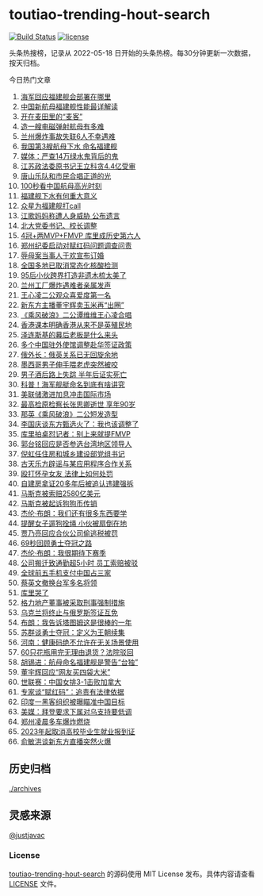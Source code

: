 <!--
 * @Author: WangLiShuai
 * @Date: 2022-05-17 14:08:06
 * @LastEditTime: 2022-05-18 14:51:18
 * @FilePath: \hot-search\toutiao-trending-hout-search\README.md
 * @Description:
-->

# toutiao-trending-hout-search

[![Build Status](https://github.com/justjavac/weibo-trending-hot-search/workflows/ci/badge.svg?branch=master)](https://github.com/wlswang/toutiao-trending-hout-search/actions) [![license](https://img.shields.io/github/license/wlswang/toutiao-trending-hout-search)](https://github.com/wlswang/toutiao-trending-hout-search/blob/master/LICENSE)

头条热搜榜，记录从 2022-05-18 日开始的头条热榜。每30分钟更新一次数据，按天归档。

今日热门文章

<!-- BEGIN -->
  <!-- 最后更新时间 Sat Jun 18 2022 01:41:26 GMT+0800 (China Standard Time) -->
  1. [海军回应福建舰会部署在哪里](https://www.toutiao.com/amos_land_page/?category_name=topic_innerflow&event_type=hot_board&log_pb=%7B%22category_name%22%3A%22topic_innerflow%22%2C%22cluster_type%22%3A%222%22%2C%22enter_from%22%3A%22click_category%22%2C%22entrance_hotspot%22%3A%22outside%22%2C%22event_type%22%3A%22hot_board%22%2C%22hot_board_cluster_id%22%3A%227110178781981048839%22%2C%22hot_board_impr_id%22%3A%222022061800032501013515502608A7344B%22%2C%22jump_page%22%3A%22hot_board_page%22%2C%22location%22%3A%22news_hot_card%22%2C%22page_location%22%3A%22hot_board_page%22%2C%22rank%22%3A%221%22%2C%22source%22%3A%22trending_tab%22%2C%22style_id%22%3A%2240132%22%2C%22title%22%3A%22%E6%B5%B7%E5%86%9B%E5%9B%9E%E5%BA%94%E7%A6%8F%E5%BB%BA%E8%88%B0%E4%BC%9A%E9%83%A8%E7%BD%B2%E5%9C%A8%E5%93%AA%E9%87%8C%22%7D&rank=1&style_id=40132&topic_id=7110178781981048839)
1. [中国新航母福建舰性能最详解读](https://www.toutiao.com/amos_land_page/?category_name=topic_innerflow&event_type=hot_board&log_pb=%7B%22category_name%22%3A%22topic_innerflow%22%2C%22cluster_type%22%3A%221%22%2C%22enter_from%22%3A%22click_category%22%2C%22entrance_hotspot%22%3A%22outside%22%2C%22event_type%22%3A%22hot_board%22%2C%22hot_board_cluster_id%22%3A%227110018685120544783%22%2C%22hot_board_impr_id%22%3A%222022061800032501013515502608A7344B%22%2C%22jump_page%22%3A%22hot_board_page%22%2C%22location%22%3A%22news_hot_card%22%2C%22page_location%22%3A%22hot_board_page%22%2C%22rank%22%3A%222%22%2C%22source%22%3A%22trending_tab%22%2C%22style_id%22%3A%2240132%22%2C%22title%22%3A%22%E4%B8%AD%E5%9B%BD%E6%96%B0%E8%88%AA%E6%AF%8D%E7%A6%8F%E5%BB%BA%E8%88%B0%E6%80%A7%E8%83%BD%E6%9C%80%E8%AF%A6%E8%A7%A3%E8%AF%BB%22%7D&rank=2&style_id=40132&topic_id=7110018685120544783)
1. [开在麦田里的“麦客”](https://www.toutiao.com/amos_land_page/?category_name=topic_innerflow&event_type=hot_board&log_pb=%7B%22category_name%22%3A%22topic_innerflow%22%2C%22cluster_type%22%3A%222%22%2C%22enter_from%22%3A%22click_category%22%2C%22entrance_hotspot%22%3A%22outside%22%2C%22event_type%22%3A%22hot_board%22%2C%22hot_board_cluster_id%22%3A%227109728594938724392%22%2C%22hot_board_impr_id%22%3A%222022061800032501013515502608A7344B%22%2C%22jump_page%22%3A%22hot_board_page%22%2C%22location%22%3A%22news_hot_card%22%2C%22page_location%22%3A%22hot_board_page%22%2C%22rank%22%3A%223%22%2C%22source%22%3A%22trending_tab%22%2C%22style_id%22%3A%2240132%22%2C%22title%22%3A%22%E5%BC%80%E5%9C%A8%E9%BA%A6%E7%94%B0%E9%87%8C%E7%9A%84%E2%80%9C%E9%BA%A6%E5%AE%A2%E2%80%9D%22%7D&rank=3&style_id=40132&topic_id=7109728594938724392)
1. [造一艘电磁弹射航母有多难](https://www.toutiao.com/amos_land_page/?category_name=topic_innerflow&event_type=hot_board&log_pb=%7B%22category_name%22%3A%22topic_innerflow%22%2C%22cluster_type%22%3A%222%22%2C%22enter_from%22%3A%22click_category%22%2C%22entrance_hotspot%22%3A%22outside%22%2C%22event_type%22%3A%22hot_board%22%2C%22hot_board_cluster_id%22%3A%227110021439406735392%22%2C%22hot_board_impr_id%22%3A%222022061800032501013515502608A7344B%22%2C%22jump_page%22%3A%22hot_board_page%22%2C%22location%22%3A%22news_hot_card%22%2C%22page_location%22%3A%22hot_board_page%22%2C%22rank%22%3A%224%22%2C%22source%22%3A%22trending_tab%22%2C%22style_id%22%3A%2240132%22%2C%22title%22%3A%22%E9%80%A0%E4%B8%80%E8%89%98%E7%94%B5%E7%A3%81%E5%BC%B9%E5%B0%84%E8%88%AA%E6%AF%8D%E6%9C%89%E5%A4%9A%E9%9A%BE%22%7D&rank=4&style_id=40132&topic_id=7110021439406735392)
1. [兰州爆炸事故失联6人不幸遇难](https://www.toutiao.com/amos_land_page/?category_name=topic_innerflow&event_type=hot_board&log_pb=%7B%22category_name%22%3A%22topic_innerflow%22%2C%22cluster_type%22%3A%222%22%2C%22enter_from%22%3A%22click_category%22%2C%22entrance_hotspot%22%3A%22outside%22%2C%22event_type%22%3A%22hot_board%22%2C%22hot_board_cluster_id%22%3A%227109503823030255628%22%2C%22hot_board_impr_id%22%3A%222022061800032501013515502608A7344B%22%2C%22jump_page%22%3A%22hot_board_page%22%2C%22location%22%3A%22news_hot_card%22%2C%22page_location%22%3A%22hot_board_page%22%2C%22rank%22%3A%225%22%2C%22source%22%3A%22trending_tab%22%2C%22style_id%22%3A%2240132%22%2C%22title%22%3A%22%E5%85%B0%E5%B7%9E%E7%88%86%E7%82%B8%E4%BA%8B%E6%95%85%E5%A4%B1%E8%81%946%E4%BA%BA%E4%B8%8D%E5%B9%B8%E9%81%87%E9%9A%BE%22%7D&rank=5&style_id=40132&topic_id=7109503823030255628)
1. [我国第3艘航母下水 命名福建舰](https://www.toutiao.com/amos_land_page/?category_name=topic_innerflow&event_type=hot_board&log_pb=%7B%22category_name%22%3A%22topic_innerflow%22%2C%22cluster_type%22%3A%222%22%2C%22enter_from%22%3A%22click_category%22%2C%22entrance_hotspot%22%3A%22outside%22%2C%22event_type%22%3A%22hot_board%22%2C%22hot_board_cluster_id%22%3A%227107069134327860766%22%2C%22hot_board_impr_id%22%3A%222022061800032501013515502608A7344B%22%2C%22jump_page%22%3A%22hot_board_page%22%2C%22location%22%3A%22news_hot_card%22%2C%22page_location%22%3A%22hot_board_page%22%2C%22rank%22%3A%226%22%2C%22source%22%3A%22trending_tab%22%2C%22style_id%22%3A%2240132%22%2C%22title%22%3A%22%E6%88%91%E5%9B%BD%E7%AC%AC3%E8%89%98%E8%88%AA%E6%AF%8D%E4%B8%8B%E6%B0%B4+%E5%91%BD%E5%90%8D%E7%A6%8F%E5%BB%BA%E8%88%B0%22%7D&rank=6&style_id=40132&topic_id=7107069134327860766)
1. [媒体：严查14万绿水鬼背后的鬼](https://www.toutiao.com/amos_land_page/?category_name=topic_innerflow&event_type=hot_board&log_pb=%7B%22category_name%22%3A%22topic_innerflow%22%2C%22cluster_type%22%3A%221%22%2C%22enter_from%22%3A%22click_category%22%2C%22entrance_hotspot%22%3A%22outside%22%2C%22event_type%22%3A%22hot_board%22%2C%22hot_board_cluster_id%22%3A%227109676256374816772%22%2C%22hot_board_impr_id%22%3A%222022061800032501013515502608A7344B%22%2C%22jump_page%22%3A%22hot_board_page%22%2C%22location%22%3A%22news_hot_card%22%2C%22page_location%22%3A%22hot_board_page%22%2C%22rank%22%3A%227%22%2C%22source%22%3A%22trending_tab%22%2C%22style_id%22%3A%2240132%22%2C%22title%22%3A%22%E5%AA%92%E4%BD%93%EF%BC%9A%E4%B8%A5%E6%9F%A514%E4%B8%87%E7%BB%BF%E6%B0%B4%E9%AC%BC%E8%83%8C%E5%90%8E%E7%9A%84%E9%AC%BC%22%7D&rank=7&style_id=40132&topic_id=7109676256374816772)
1. [江苏政法委原书记王立科贪4.4亿受审](https://www.toutiao.com/amos_land_page/?category_name=topic_innerflow&event_type=hot_board&log_pb=%7B%22category_name%22%3A%22topic_innerflow%22%2C%22cluster_type%22%3A%222%22%2C%22enter_from%22%3A%22click_category%22%2C%22entrance_hotspot%22%3A%22outside%22%2C%22event_type%22%3A%22hot_board%22%2C%22hot_board_cluster_id%22%3A%227109829338089914402%22%2C%22hot_board_impr_id%22%3A%222022061800032501013515502608A7344B%22%2C%22jump_page%22%3A%22hot_board_page%22%2C%22location%22%3A%22news_hot_card%22%2C%22page_location%22%3A%22hot_board_page%22%2C%22rank%22%3A%2218%22%2C%22source%22%3A%22trending_tab%22%2C%22style_id%22%3A%2240132%22%2C%22title%22%3A%22%E6%B1%9F%E8%8B%8F%E6%94%BF%E6%B3%95%E5%A7%94%E5%8E%9F%E4%B9%A6%E8%AE%B0%E7%8E%8B%E7%AB%8B%E7%A7%91%E8%B4%AA4.4%E4%BA%BF%E5%8F%97%E5%AE%A1%22%7D&rank=18&style_id=40132&topic_id=7109829338089914402)
1. [唐山乐队和市民合唱正道的光](https://www.toutiao.com/amos_land_page/?category_name=topic_innerflow&event_type=hot_board&log_pb=%7B%22category_name%22%3A%22topic_innerflow%22%2C%22cluster_type%22%3A%220%22%2C%22enter_from%22%3A%22click_category%22%2C%22entrance_hotspot%22%3A%22outside%22%2C%22event_type%22%3A%22hot_board%22%2C%22hot_board_cluster_id%22%3A%227109793576791310371%22%2C%22hot_board_impr_id%22%3A%222022061800032501013515502608A7344B%22%2C%22jump_page%22%3A%22hot_board_page%22%2C%22location%22%3A%22news_hot_card%22%2C%22page_location%22%3A%22hot_board_page%22%2C%22rank%22%3A%2216%22%2C%22source%22%3A%22trending_tab%22%2C%22style_id%22%3A%2240132%22%2C%22title%22%3A%22%E5%94%90%E5%B1%B1%E4%B9%90%E9%98%9F%E5%92%8C%E5%B8%82%E6%B0%91%E5%90%88%E5%94%B1%E6%AD%A3%E9%81%93%E7%9A%84%E5%85%89%22%7D&rank=16&style_id=40132&topic_id=7109793576791310371)
1. [100秒看中国航母高光时刻](https://www.toutiao.com/amos_land_page/?category_name=topic_innerflow&event_type=hot_board&log_pb=%7B%22category_name%22%3A%22topic_innerflow%22%2C%22cluster_type%22%3A%227%22%2C%22enter_from%22%3A%22click_category%22%2C%22entrance_hotspot%22%3A%22outside%22%2C%22event_type%22%3A%22hot_board%22%2C%22hot_board_cluster_id%22%3A%227110070559991414797%22%2C%22hot_board_impr_id%22%3A%222022061800032501013515502608A7344B%22%2C%22jump_page%22%3A%22hot_board_page%22%2C%22location%22%3A%22news_hot_card%22%2C%22page_location%22%3A%22hot_board_page%22%2C%22rank%22%3A%2214%22%2C%22source%22%3A%22trending_tab%22%2C%22style_id%22%3A%2240132%22%2C%22title%22%3A%22100%E7%A7%92%E7%9C%8B%E4%B8%AD%E5%9B%BD%E8%88%AA%E6%AF%8D%E9%AB%98%E5%85%89%E6%97%B6%E5%88%BB%22%7D&rank=14&style_id=40132&topic_id=7110070559991414797)
1. [福建舰下水有何重大意义](https://www.toutiao.com/amos_land_page/?category_name=topic_innerflow&event_type=hot_board&log_pb=%7B%22category_name%22%3A%22topic_innerflow%22%2C%22cluster_type%22%3A%222%22%2C%22enter_from%22%3A%22click_category%22%2C%22entrance_hotspot%22%3A%22outside%22%2C%22event_type%22%3A%22hot_board%22%2C%22hot_board_cluster_id%22%3A%227109810612351270919%22%2C%22hot_board_impr_id%22%3A%222022061800032501013515502608A7344B%22%2C%22jump_page%22%3A%22hot_board_page%22%2C%22location%22%3A%22news_hot_card%22%2C%22page_location%22%3A%22hot_board_page%22%2C%22rank%22%3A%2211%22%2C%22source%22%3A%22trending_tab%22%2C%22style_id%22%3A%2240132%22%2C%22title%22%3A%22%E7%A6%8F%E5%BB%BA%E8%88%B0%E4%B8%8B%E6%B0%B4%E6%9C%89%E4%BD%95%E9%87%8D%E5%A4%A7%E6%84%8F%E4%B9%89%22%7D&rank=11&style_id=40132&topic_id=7109810612351270919)
1. [众星为福建舰打call](https://www.toutiao.com/amos_land_page/?category_name=topic_innerflow&event_type=hot_board&log_pb=%7B%22category_name%22%3A%22topic_innerflow%22%2C%22cluster_type%22%3A%222%22%2C%22enter_from%22%3A%22click_category%22%2C%22entrance_hotspot%22%3A%22outside%22%2C%22event_type%22%3A%22hot_board%22%2C%22hot_board_cluster_id%22%3A%227109825982931927043%22%2C%22hot_board_impr_id%22%3A%222022061800032501013515502608A7344B%22%2C%22jump_page%22%3A%22hot_board_page%22%2C%22location%22%3A%22news_hot_card%22%2C%22page_location%22%3A%22hot_board_page%22%2C%22rank%22%3A%2212%22%2C%22source%22%3A%22trending_tab%22%2C%22style_id%22%3A%2240132%22%2C%22title%22%3A%22%E4%BC%97%E6%98%9F%E4%B8%BA%E7%A6%8F%E5%BB%BA%E8%88%B0%E6%89%93call%22%7D&rank=12&style_id=40132&topic_id=7109825982931927043)
1. [江歌妈妈称遭人身威胁 公布遗言](https://www.toutiao.com/amos_land_page/?category_name=topic_innerflow&event_type=hot_board&log_pb=%7B%22category_name%22%3A%22topic_innerflow%22%2C%22cluster_type%22%3A%221%22%2C%22enter_from%22%3A%22click_category%22%2C%22entrance_hotspot%22%3A%22outside%22%2C%22event_type%22%3A%22hot_board%22%2C%22hot_board_cluster_id%22%3A%227109641972800815142%22%2C%22hot_board_impr_id%22%3A%222022061800032501013515502608A7344B%22%2C%22jump_page%22%3A%22hot_board_page%22%2C%22location%22%3A%22news_hot_card%22%2C%22page_location%22%3A%22hot_board_page%22%2C%22rank%22%3A%2210%22%2C%22source%22%3A%22trending_tab%22%2C%22style_id%22%3A%2240132%22%2C%22title%22%3A%22%E6%B1%9F%E6%AD%8C%E5%A6%88%E5%A6%88%E7%A7%B0%E9%81%AD%E4%BA%BA%E8%BA%AB%E5%A8%81%E8%83%81+%E5%85%AC%E5%B8%83%E9%81%97%E8%A8%80%22%7D&rank=10&style_id=40132&topic_id=7109641972800815142)
1. [北大党委书记、校长调整](https://www.toutiao.com/amos_land_page/?category_name=topic_innerflow&event_type=hot_board&log_pb=%7B%22category_name%22%3A%22topic_innerflow%22%2C%22cluster_type%22%3A%222%22%2C%22enter_from%22%3A%22click_category%22%2C%22entrance_hotspot%22%3A%22outside%22%2C%22event_type%22%3A%22hot_board%22%2C%22hot_board_cluster_id%22%3A%227110169590142861319%22%2C%22hot_board_impr_id%22%3A%222022061800032501013515502608A7344B%22%2C%22jump_page%22%3A%22hot_board_page%22%2C%22location%22%3A%22news_hot_card%22%2C%22page_location%22%3A%22hot_board_page%22%2C%22rank%22%3A%228%22%2C%22source%22%3A%22trending_tab%22%2C%22style_id%22%3A%2240132%22%2C%22title%22%3A%22%E5%8C%97%E5%A4%A7%E5%85%9A%E5%A7%94%E4%B9%A6%E8%AE%B0%E3%80%81%E6%A0%A1%E9%95%BF%E8%B0%83%E6%95%B4%22%7D&rank=8&style_id=40132&topic_id=7110169590142861319)
1. [4冠+两MVP+FMVP 库里成历史第六人](https://www.toutiao.com/amos_land_page/?category_name=topic_innerflow&event_type=hot_board&log_pb=%7B%22category_name%22%3A%22topic_innerflow%22%2C%22cluster_type%22%3A%226%22%2C%22enter_from%22%3A%22click_category%22%2C%22entrance_hotspot%22%3A%22outside%22%2C%22event_type%22%3A%22hot_board%22%2C%22hot_board_cluster_id%22%3A%227109399183001387022%22%2C%22hot_board_impr_id%22%3A%222022061800032501013515502608A7344B%22%2C%22jump_page%22%3A%22hot_board_page%22%2C%22location%22%3A%22news_hot_card%22%2C%22page_location%22%3A%22hot_board_page%22%2C%22rank%22%3A%2230%22%2C%22source%22%3A%22trending_tab%22%2C%22style_id%22%3A%2240132%22%2C%22title%22%3A%224%E5%86%A0%2B%E4%B8%A4MVP%2BFMVP+%E5%BA%93%E9%87%8C%E6%88%90%E5%8E%86%E5%8F%B2%E7%AC%AC%E5%85%AD%E4%BA%BA%22%7D&rank=30&style_id=40132&topic_id=7109399183001387022)
1. [郑州纪委启动对赋红码问题调查问责](https://www.toutiao.com/amos_land_page/?category_name=topic_innerflow&event_type=hot_board&log_pb=%7B%22category_name%22%3A%22topic_innerflow%22%2C%22cluster_type%22%3A%222%22%2C%22enter_from%22%3A%22click_category%22%2C%22entrance_hotspot%22%3A%22outside%22%2C%22event_type%22%3A%22hot_board%22%2C%22hot_board_cluster_id%22%3A%227109624262343786499%22%2C%22hot_board_impr_id%22%3A%222022061800032501013515502608A7344B%22%2C%22jump_page%22%3A%22hot_board_page%22%2C%22location%22%3A%22news_hot_card%22%2C%22page_location%22%3A%22hot_board_page%22%2C%22rank%22%3A%2213%22%2C%22source%22%3A%22trending_tab%22%2C%22style_id%22%3A%2240132%22%2C%22title%22%3A%22%E9%83%91%E5%B7%9E%E7%BA%AA%E5%A7%94%E5%90%AF%E5%8A%A8%E5%AF%B9%E8%B5%8B%E7%BA%A2%E7%A0%81%E9%97%AE%E9%A2%98%E8%B0%83%E6%9F%A5%E9%97%AE%E8%B4%A3%22%7D&rank=13&style_id=40132&topic_id=7109624262343786499)
1. [辱母案当事人于欢宣布订婚](https://www.toutiao.com/amos_land_page/?category_name=topic_innerflow&event_type=hot_board&log_pb=%7B%22category_name%22%3A%22topic_innerflow%22%2C%22cluster_type%22%3A%221%22%2C%22enter_from%22%3A%22click_category%22%2C%22entrance_hotspot%22%3A%22outside%22%2C%22event_type%22%3A%22hot_board%22%2C%22hot_board_cluster_id%22%3A%227110002807586947113%22%2C%22hot_board_impr_id%22%3A%222022061800032501013515502608A7344B%22%2C%22jump_page%22%3A%22hot_board_page%22%2C%22location%22%3A%22news_hot_card%22%2C%22page_location%22%3A%22hot_board_page%22%2C%22rank%22%3A%2217%22%2C%22source%22%3A%22trending_tab%22%2C%22style_id%22%3A%2240132%22%2C%22title%22%3A%22%E8%BE%B1%E6%AF%8D%E6%A1%88%E5%BD%93%E4%BA%8B%E4%BA%BA%E4%BA%8E%E6%AC%A2%E5%AE%A3%E5%B8%83%E8%AE%A2%E5%A9%9A%22%7D&rank=17&style_id=40132&topic_id=7110002807586947113)
1. [全国多地已取消常态化核酸检测](https://www.toutiao.com/amos_land_page/?category_name=topic_innerflow&event_type=hot_board&log_pb=%7B%22category_name%22%3A%22topic_innerflow%22%2C%22cluster_type%22%3A%222%22%2C%22enter_from%22%3A%22click_category%22%2C%22entrance_hotspot%22%3A%22outside%22%2C%22event_type%22%3A%22hot_board%22%2C%22hot_board_cluster_id%22%3A%227109323190639263775%22%2C%22hot_board_impr_id%22%3A%222022061800032501013515502608A7344B%22%2C%22jump_page%22%3A%22hot_board_page%22%2C%22location%22%3A%22news_hot_card%22%2C%22page_location%22%3A%22hot_board_page%22%2C%22rank%22%3A%229%22%2C%22source%22%3A%22trending_tab%22%2C%22style_id%22%3A%2240132%22%2C%22title%22%3A%22%E5%85%A8%E5%9B%BD%E5%A4%9A%E5%9C%B0%E5%B7%B2%E5%8F%96%E6%B6%88%E5%B8%B8%E6%80%81%E5%8C%96%E6%A0%B8%E9%85%B8%E6%A3%80%E6%B5%8B%22%7D&rank=9&style_id=40132&topic_id=7109323190639263775)
1. [95后小伙跨界打造非遗木梳太美了](https://www.toutiao.com/amos_land_page/?category_name=topic_innerflow&event_type=hot_board&log_pb=%7B%22category_name%22%3A%22topic_innerflow%22%2C%22cluster_type%22%3A%221%22%2C%22enter_from%22%3A%22click_category%22%2C%22entrance_hotspot%22%3A%22outside%22%2C%22event_type%22%3A%22hot_board%22%2C%22hot_board_cluster_id%22%3A%227109827470735458317%22%2C%22hot_board_impr_id%22%3A%222022061800032501013515502608A7344B%22%2C%22jump_page%22%3A%22hot_board_page%22%2C%22location%22%3A%22news_hot_card%22%2C%22page_location%22%3A%22hot_board_page%22%2C%22rank%22%3A%2220%22%2C%22source%22%3A%22trending_tab%22%2C%22style_id%22%3A%2240132%22%2C%22title%22%3A%2295%E5%90%8E%E5%B0%8F%E4%BC%99%E8%B7%A8%E7%95%8C%E6%89%93%E9%80%A0%E9%9D%9E%E9%81%97%E6%9C%A8%E6%A2%B3%E5%A4%AA%E7%BE%8E%E4%BA%86%22%7D&rank=20&style_id=40132&topic_id=7109827470735458317)
1. [兰州工厂爆炸遇难者亲属发声](https://www.toutiao.com/amos_land_page/?category_name=topic_innerflow&event_type=hot_board&log_pb=%7B%22category_name%22%3A%22topic_innerflow%22%2C%22cluster_type%22%3A%222%22%2C%22enter_from%22%3A%22click_category%22%2C%22entrance_hotspot%22%3A%22outside%22%2C%22event_type%22%3A%22hot_board%22%2C%22hot_board_cluster_id%22%3A%227110162957773832227%22%2C%22hot_board_impr_id%22%3A%222022061800032501013515502608A7344B%22%2C%22jump_page%22%3A%22hot_board_page%22%2C%22location%22%3A%22news_hot_card%22%2C%22page_location%22%3A%22hot_board_page%22%2C%22rank%22%3A%2233%22%2C%22source%22%3A%22trending_tab%22%2C%22style_id%22%3A%2240132%22%2C%22title%22%3A%22%E5%85%B0%E5%B7%9E%E5%B7%A5%E5%8E%82%E7%88%86%E7%82%B8%E9%81%87%E9%9A%BE%E8%80%85%E4%BA%B2%E5%B1%9E%E5%8F%91%E5%A3%B0%22%7D&rank=33&style_id=40132&topic_id=7110162957773832227)
1. [王心凌二公观众喜爱度第一名](https://www.toutiao.com/amos_land_page/?category_name=topic_innerflow&event_type=hot_board&log_pb=%7B%22category_name%22%3A%22topic_innerflow%22%2C%22cluster_type%22%3A%222%22%2C%22enter_from%22%3A%22click_category%22%2C%22entrance_hotspot%22%3A%22outside%22%2C%22event_type%22%3A%22hot_board%22%2C%22hot_board_cluster_id%22%3A%227109734842480197669%22%2C%22hot_board_impr_id%22%3A%222022061800032501013515502608A7344B%22%2C%22jump_page%22%3A%22hot_board_page%22%2C%22location%22%3A%22news_hot_card%22%2C%22page_location%22%3A%22hot_board_page%22%2C%22rank%22%3A%2221%22%2C%22source%22%3A%22trending_tab%22%2C%22style_id%22%3A%2240132%22%2C%22title%22%3A%22%E7%8E%8B%E5%BF%83%E5%87%8C%E4%BA%8C%E5%85%AC%E8%A7%82%E4%BC%97%E5%96%9C%E7%88%B1%E5%BA%A6%E7%AC%AC%E4%B8%80%E5%90%8D%22%7D&rank=21&style_id=40132&topic_id=7109734842480197669)
1. [新东方主播董宇辉卖玉米再“出圈”](https://www.toutiao.com/amos_land_page/?category_name=topic_innerflow&event_type=hot_board&log_pb=%7B%22category_name%22%3A%22topic_innerflow%22%2C%22cluster_type%22%3A%226%22%2C%22enter_from%22%3A%22click_category%22%2C%22entrance_hotspot%22%3A%22outside%22%2C%22event_type%22%3A%22hot_board%22%2C%22hot_board_cluster_id%22%3A%227109700740364369928%22%2C%22hot_board_impr_id%22%3A%222022061800032501013515502608A7344B%22%2C%22jump_page%22%3A%22hot_board_page%22%2C%22location%22%3A%22news_hot_card%22%2C%22page_location%22%3A%22hot_board_page%22%2C%22rank%22%3A%2219%22%2C%22source%22%3A%22trending_tab%22%2C%22style_id%22%3A%2240132%22%2C%22title%22%3A%22%E6%96%B0%E4%B8%9C%E6%96%B9%E4%B8%BB%E6%92%AD%E8%91%A3%E5%AE%87%E8%BE%89%E5%8D%96%E7%8E%89%E7%B1%B3%E5%86%8D%E2%80%9C%E5%87%BA%E5%9C%88%E2%80%9D%22%7D&rank=19&style_id=40132&topic_id=7109700740364369928)
1. [《乘风破浪》二公谭维维王心凌合唱](https://www.toutiao.com/amos_land_page/?category_name=topic_innerflow&event_type=hot_board&log_pb=%7B%22category_name%22%3A%22topic_innerflow%22%2C%22cluster_type%22%3A%222%22%2C%22enter_from%22%3A%22click_category%22%2C%22entrance_hotspot%22%3A%22outside%22%2C%22event_type%22%3A%22hot_board%22%2C%22hot_board_cluster_id%22%3A%227109377141283913728%22%2C%22hot_board_impr_id%22%3A%222022061800032501013515502608A7344B%22%2C%22jump_page%22%3A%22hot_board_page%22%2C%22location%22%3A%22news_hot_card%22%2C%22page_location%22%3A%22hot_board_page%22%2C%22rank%22%3A%2242%22%2C%22source%22%3A%22trending_tab%22%2C%22style_id%22%3A%2240132%22%2C%22title%22%3A%22%E3%80%8A%E4%B9%98%E9%A3%8E%E7%A0%B4%E6%B5%AA%E3%80%8B%E4%BA%8C%E5%85%AC%E8%B0%AD%E7%BB%B4%E7%BB%B4%E7%8E%8B%E5%BF%83%E5%87%8C%E5%90%88%E5%94%B1%22%7D&rank=42&style_id=40132&topic_id=7109377141283913728)
1. [香港课本明确香港从来不是英殖民地](https://www.toutiao.com/amos_land_page/?category_name=topic_innerflow&event_type=hot_board&log_pb=%7B%22category_name%22%3A%22topic_innerflow%22%2C%22cluster_type%22%3A%220%22%2C%22enter_from%22%3A%22click_category%22%2C%22entrance_hotspot%22%3A%22outside%22%2C%22event_type%22%3A%22hot_board%22%2C%22hot_board_cluster_id%22%3A%227110049969813323808%22%2C%22hot_board_impr_id%22%3A%222022061800032501013515502608A7344B%22%2C%22jump_page%22%3A%22hot_board_page%22%2C%22location%22%3A%22news_hot_card%22%2C%22page_location%22%3A%22hot_board_page%22%2C%22rank%22%3A%2215%22%2C%22source%22%3A%22trending_tab%22%2C%22style_id%22%3A%2240132%22%2C%22title%22%3A%22%E9%A6%99%E6%B8%AF%E8%AF%BE%E6%9C%AC%E6%98%8E%E7%A1%AE%E9%A6%99%E6%B8%AF%E4%BB%8E%E6%9D%A5%E4%B8%8D%E6%98%AF%E8%8B%B1%E6%AE%96%E6%B0%91%E5%9C%B0%22%7D&rank=15&style_id=40132&topic_id=7110049969813323808)
1. [泽连斯基的幕后老板是什么来头](https://www.toutiao.com/amos_land_page/?category_name=topic_innerflow&event_type=hot_board&log_pb=%7B%22category_name%22%3A%22topic_innerflow%22%2C%22cluster_type%22%3A%221%22%2C%22enter_from%22%3A%22click_category%22%2C%22entrance_hotspot%22%3A%22outside%22%2C%22event_type%22%3A%22hot_board%22%2C%22hot_board_cluster_id%22%3A%227109456692403765280%22%2C%22hot_board_impr_id%22%3A%222022061800032501013515502608A7344B%22%2C%22jump_page%22%3A%22hot_board_page%22%2C%22location%22%3A%22news_hot_card%22%2C%22page_location%22%3A%22hot_board_page%22%2C%22rank%22%3A%2224%22%2C%22source%22%3A%22trending_tab%22%2C%22style_id%22%3A%2240132%22%2C%22title%22%3A%22%E6%B3%BD%E8%BF%9E%E6%96%AF%E5%9F%BA%E7%9A%84%E5%B9%95%E5%90%8E%E8%80%81%E6%9D%BF%E6%98%AF%E4%BB%80%E4%B9%88%E6%9D%A5%E5%A4%B4%22%7D&rank=24&style_id=40132&topic_id=7109456692403765280)
1. [多个中国驻外使馆调整赴华签证政策](https://www.toutiao.com/amos_land_page/?category_name=topic_innerflow&event_type=hot_board&log_pb=%7B%22category_name%22%3A%22topic_innerflow%22%2C%22cluster_type%22%3A%226%22%2C%22enter_from%22%3A%22click_category%22%2C%22entrance_hotspot%22%3A%22outside%22%2C%22event_type%22%3A%22hot_board%22%2C%22hot_board_cluster_id%22%3A%227110061193389146116%22%2C%22hot_board_impr_id%22%3A%222022061800032501013515502608A7344B%22%2C%22jump_page%22%3A%22hot_board_page%22%2C%22location%22%3A%22news_hot_card%22%2C%22page_location%22%3A%22hot_board_page%22%2C%22rank%22%3A%2238%22%2C%22source%22%3A%22trending_tab%22%2C%22style_id%22%3A%2240132%22%2C%22title%22%3A%22%E5%A4%9A%E4%B8%AA%E4%B8%AD%E5%9B%BD%E9%A9%BB%E5%A4%96%E4%BD%BF%E9%A6%86%E8%B0%83%E6%95%B4%E8%B5%B4%E5%8D%8E%E7%AD%BE%E8%AF%81%E6%94%BF%E7%AD%96%22%7D&rank=38&style_id=40132&topic_id=7110061193389146116)
1. [俄外长：俄英关系已无回旋余地](https://www.toutiao.com/amos_land_page/?category_name=topic_innerflow&event_type=hot_board&log_pb=%7B%22category_name%22%3A%22topic_innerflow%22%2C%22cluster_type%22%3A%226%22%2C%22enter_from%22%3A%22click_category%22%2C%22entrance_hotspot%22%3A%22outside%22%2C%22event_type%22%3A%22hot_board%22%2C%22hot_board_cluster_id%22%3A%227110003173393170466%22%2C%22hot_board_impr_id%22%3A%222022061800032501013515502608A7344B%22%2C%22jump_page%22%3A%22hot_board_page%22%2C%22location%22%3A%22news_hot_card%22%2C%22page_location%22%3A%22hot_board_page%22%2C%22rank%22%3A%2226%22%2C%22source%22%3A%22trending_tab%22%2C%22style_id%22%3A%2240132%22%2C%22title%22%3A%22%E4%BF%84%E5%A4%96%E9%95%BF%EF%BC%9A%E4%BF%84%E8%8B%B1%E5%85%B3%E7%B3%BB%E5%B7%B2%E6%97%A0%E5%9B%9E%E6%97%8B%E4%BD%99%E5%9C%B0%22%7D&rank=26&style_id=40132&topic_id=7110003173393170466)
1. [墨西哥男子伸手喂老虎突然被咬](https://www.toutiao.com/amos_land_page/?category_name=topic_innerflow&event_type=hot_board&log_pb=%7B%22category_name%22%3A%22topic_innerflow%22%2C%22cluster_type%22%3A%220%22%2C%22enter_from%22%3A%22click_category%22%2C%22entrance_hotspot%22%3A%22outside%22%2C%22event_type%22%3A%22hot_board%22%2C%22hot_board_cluster_id%22%3A%227109838573448544296%22%2C%22hot_board_impr_id%22%3A%222022061800032501013515502608A7344B%22%2C%22jump_page%22%3A%22hot_board_page%22%2C%22location%22%3A%22news_hot_card%22%2C%22page_location%22%3A%22hot_board_page%22%2C%22rank%22%3A%2223%22%2C%22source%22%3A%22trending_tab%22%2C%22style_id%22%3A%2240132%22%2C%22title%22%3A%22%E5%A2%A8%E8%A5%BF%E5%93%A5%E7%94%B7%E5%AD%90%E4%BC%B8%E6%89%8B%E5%96%82%E8%80%81%E8%99%8E%E7%AA%81%E7%84%B6%E8%A2%AB%E5%92%AC%22%7D&rank=23&style_id=40132&topic_id=7109838573448544296)
1. [男子酒后路上失踪 半年后证实死亡](https://www.toutiao.com/amos_land_page/?category_name=topic_innerflow&event_type=hot_board&log_pb=%7B%22category_name%22%3A%22topic_innerflow%22%2C%22cluster_type%22%3A%221%22%2C%22enter_from%22%3A%22click_category%22%2C%22entrance_hotspot%22%3A%22outside%22%2C%22event_type%22%3A%22hot_board%22%2C%22hot_board_cluster_id%22%3A%227110101900518752295%22%2C%22hot_board_impr_id%22%3A%222022061800032501013515502608A7344B%22%2C%22jump_page%22%3A%22hot_board_page%22%2C%22location%22%3A%22news_hot_card%22%2C%22page_location%22%3A%22hot_board_page%22%2C%22rank%22%3A%2229%22%2C%22source%22%3A%22trending_tab%22%2C%22style_id%22%3A%2240132%22%2C%22title%22%3A%22%E7%94%B7%E5%AD%90%E9%85%92%E5%90%8E%E8%B7%AF%E4%B8%8A%E5%A4%B1%E8%B8%AA+%E5%8D%8A%E5%B9%B4%E5%90%8E%E8%AF%81%E5%AE%9E%E6%AD%BB%E4%BA%A1%22%7D&rank=29&style_id=40132&topic_id=7110101900518752295)
1. [科普！海军舰艇命名到底有啥讲究](https://www.toutiao.com/amos_land_page/?category_name=topic_innerflow&event_type=hot_board&log_pb=%7B%22category_name%22%3A%22topic_innerflow%22%2C%22cluster_type%22%3A%225%22%2C%22enter_from%22%3A%22click_category%22%2C%22entrance_hotspot%22%3A%22outside%22%2C%22event_type%22%3A%22hot_board%22%2C%22hot_board_cluster_id%22%3A%227110073139119263265%22%2C%22hot_board_impr_id%22%3A%22202206180125540101511962310FD94F68%22%2C%22jump_page%22%3A%22hot_board_page%22%2C%22location%22%3A%22news_hot_card%22%2C%22page_location%22%3A%22hot_board_page%22%2C%22rank%22%3A%2232%22%2C%22source%22%3A%22trending_tab%22%2C%22style_id%22%3A%2240132%22%2C%22title%22%3A%22%E7%A7%91%E6%99%AE%EF%BC%81%E6%B5%B7%E5%86%9B%E8%88%B0%E8%89%87%E5%91%BD%E5%90%8D%E5%88%B0%E5%BA%95%E6%9C%89%E5%95%A5%E8%AE%B2%E7%A9%B6%22%7D&rank=32&style_id=40132&topic_id=7110073139119263265)
1. [美联储激进加息冲击国际市场](https://www.toutiao.com/amos_land_page/?category_name=topic_innerflow&event_type=hot_board&log_pb=%7B%22category_name%22%3A%22topic_innerflow%22%2C%22cluster_type%22%3A%224%22%2C%22enter_from%22%3A%22click_category%22%2C%22entrance_hotspot%22%3A%22outside%22%2C%22event_type%22%3A%22hot_board%22%2C%22hot_board_cluster_id%22%3A%227109736360595947533%22%2C%22hot_board_impr_id%22%3A%222022061800364801013515202314A70243%22%2C%22jump_page%22%3A%22hot_board_page%22%2C%22location%22%3A%22news_hot_card%22%2C%22page_location%22%3A%22hot_board_page%22%2C%22rank%22%3A%2233%22%2C%22source%22%3A%22trending_tab%22%2C%22style_id%22%3A%2240132%22%2C%22title%22%3A%22%E7%BE%8E%E8%81%94%E5%82%A8%E6%BF%80%E8%BF%9B%E5%8A%A0%E6%81%AF%E5%86%B2%E5%87%BB%E5%9B%BD%E9%99%85%E5%B8%82%E5%9C%BA%22%7D&rank=33&style_id=40132&topic_id=7109736360595947533)
1. [最高检原检察长张思卿逝世 享年90岁](https://www.toutiao.com/amos_land_page/?category_name=topic_innerflow&event_type=hot_board&log_pb=%7B%22category_name%22%3A%22topic_innerflow%22%2C%22cluster_type%22%3A%225%22%2C%22enter_from%22%3A%22click_category%22%2C%22entrance_hotspot%22%3A%22outside%22%2C%22event_type%22%3A%22hot_board%22%2C%22hot_board_cluster_id%22%3A%227110175998221487628%22%2C%22hot_board_impr_id%22%3A%222022061800364801013515202314A70243%22%2C%22jump_page%22%3A%22hot_board_page%22%2C%22location%22%3A%22news_hot_card%22%2C%22page_location%22%3A%22hot_board_page%22%2C%22rank%22%3A%2241%22%2C%22source%22%3A%22trending_tab%22%2C%22style_id%22%3A%2240132%22%2C%22title%22%3A%22%E6%9C%80%E9%AB%98%E6%A3%80%E5%8E%9F%E6%A3%80%E5%AF%9F%E9%95%BF%E5%BC%A0%E6%80%9D%E5%8D%BF%E9%80%9D%E4%B8%96+%E4%BA%AB%E5%B9%B490%E5%B2%81%22%7D&rank=41&style_id=40132&topic_id=7110175998221487628)
1. [那英《乘风破浪》二公短发造型](https://www.toutiao.com/amos_land_page/?category_name=topic_innerflow&event_type=hot_board&log_pb=%7B%22category_name%22%3A%22topic_innerflow%22%2C%22cluster_type%22%3A%227%22%2C%22enter_from%22%3A%22click_category%22%2C%22entrance_hotspot%22%3A%22outside%22%2C%22event_type%22%3A%22hot_board%22%2C%22hot_board_cluster_id%22%3A%227109695521693892612%22%2C%22hot_board_impr_id%22%3A%222022061800032501013515502608A7344B%22%2C%22jump_page%22%3A%22hot_board_page%22%2C%22location%22%3A%22news_hot_card%22%2C%22page_location%22%3A%22hot_board_page%22%2C%22rank%22%3A%2235%22%2C%22source%22%3A%22trending_tab%22%2C%22style_id%22%3A%2240132%22%2C%22title%22%3A%22%E9%82%A3%E8%8B%B1%E3%80%8A%E4%B9%98%E9%A3%8E%E7%A0%B4%E6%B5%AA%E3%80%8B%E4%BA%8C%E5%85%AC%E7%9F%AD%E5%8F%91%E9%80%A0%E5%9E%8B%22%7D&rank=35&style_id=40132&topic_id=7109695521693892612)
1. [李国庆谈东方甄选火了：我也该调整了](https://www.toutiao.com/amos_land_page/?category_name=topic_innerflow&event_type=hot_board&log_pb=%7B%22category_name%22%3A%22topic_innerflow%22%2C%22cluster_type%22%3A%221%22%2C%22enter_from%22%3A%22click_category%22%2C%22entrance_hotspot%22%3A%22outside%22%2C%22event_type%22%3A%22hot_board%22%2C%22hot_board_cluster_id%22%3A%227109463963384954914%22%2C%22hot_board_impr_id%22%3A%222022061800032501013515502608A7344B%22%2C%22jump_page%22%3A%22hot_board_page%22%2C%22location%22%3A%22news_hot_card%22%2C%22page_location%22%3A%22hot_board_page%22%2C%22rank%22%3A%2234%22%2C%22source%22%3A%22trending_tab%22%2C%22style_id%22%3A%2240132%22%2C%22title%22%3A%22%E6%9D%8E%E5%9B%BD%E5%BA%86%E8%B0%88%E4%B8%9C%E6%96%B9%E7%94%84%E9%80%89%E7%81%AB%E4%BA%86%EF%BC%9A%E6%88%91%E4%B9%9F%E8%AF%A5%E8%B0%83%E6%95%B4%E4%BA%86%22%7D&rank=34&style_id=40132&topic_id=7109463963384954914)
1. [库里拍桌怼记者：别上来就提FMVP](https://www.toutiao.com/amos_land_page/?category_name=topic_innerflow&event_type=hot_board&log_pb=%7B%22category_name%22%3A%22topic_innerflow%22%2C%22cluster_type%22%3A%229%22%2C%22enter_from%22%3A%22click_category%22%2C%22entrance_hotspot%22%3A%22outside%22%2C%22event_type%22%3A%22hot_board%22%2C%22hot_board_cluster_id%22%3A%227110099388382314535%22%2C%22hot_board_impr_id%22%3A%222022061800032501013515502608A7344B%22%2C%22jump_page%22%3A%22hot_board_page%22%2C%22location%22%3A%22news_hot_card%22%2C%22page_location%22%3A%22hot_board_page%22%2C%22rank%22%3A%2236%22%2C%22source%22%3A%22trending_tab%22%2C%22style_id%22%3A%2240132%22%2C%22title%22%3A%22%E5%BA%93%E9%87%8C%E6%8B%8D%E6%A1%8C%E6%80%BC%E8%AE%B0%E8%80%85%EF%BC%9A%E5%88%AB%E4%B8%8A%E6%9D%A5%E5%B0%B1%E6%8F%90FMVP%22%7D&rank=36&style_id=40132&topic_id=7110099388382314535)
1. [郭台铭回应是否参选台湾地区领导人](https://www.toutiao.com/amos_land_page/?category_name=topic_innerflow&event_type=hot_board&log_pb=%7B%22category_name%22%3A%22topic_innerflow%22%2C%22cluster_type%22%3A%226%22%2C%22enter_from%22%3A%22click_category%22%2C%22entrance_hotspot%22%3A%22outside%22%2C%22event_type%22%3A%22hot_board%22%2C%22hot_board_cluster_id%22%3A%227110130964239499297%22%2C%22hot_board_impr_id%22%3A%222022061800032501013515502608A7344B%22%2C%22jump_page%22%3A%22hot_board_page%22%2C%22location%22%3A%22news_hot_card%22%2C%22page_location%22%3A%22hot_board_page%22%2C%22rank%22%3A%2225%22%2C%22source%22%3A%22trending_tab%22%2C%22style_id%22%3A%2240132%22%2C%22title%22%3A%22%E9%83%AD%E5%8F%B0%E9%93%AD%E5%9B%9E%E5%BA%94%E6%98%AF%E5%90%A6%E5%8F%82%E9%80%89%E5%8F%B0%E6%B9%BE%E5%9C%B0%E5%8C%BA%E9%A2%86%E5%AF%BC%E4%BA%BA%22%7D&rank=25&style_id=40132&topic_id=7110130964239499297)
1. [倪虹任住房和城乡建设部党组书记](https://www.toutiao.com/amos_land_page/?category_name=topic_innerflow&event_type=hot_board&log_pb=%7B%22category_name%22%3A%22topic_innerflow%22%2C%22cluster_type%22%3A%220%22%2C%22enter_from%22%3A%22click_category%22%2C%22entrance_hotspot%22%3A%22outside%22%2C%22event_type%22%3A%22hot_board%22%2C%22hot_board_cluster_id%22%3A%227110151670553640971%22%2C%22hot_board_impr_id%22%3A%222022061800032501013515502608A7344B%22%2C%22jump_page%22%3A%22hot_board_page%22%2C%22location%22%3A%22news_hot_card%22%2C%22page_location%22%3A%22hot_board_page%22%2C%22rank%22%3A%2232%22%2C%22source%22%3A%22trending_tab%22%2C%22style_id%22%3A%2240132%22%2C%22title%22%3A%22%E5%80%AA%E8%99%B9%E4%BB%BB%E4%BD%8F%E6%88%BF%E5%92%8C%E5%9F%8E%E4%B9%A1%E5%BB%BA%E8%AE%BE%E9%83%A8%E5%85%9A%E7%BB%84%E4%B9%A6%E8%AE%B0%22%7D&rank=32&style_id=40132&topic_id=7110151670553640971)
1. [古天乐方辟谣与某应用程序合作关系](https://www.toutiao.com/amos_land_page/?category_name=topic_innerflow&event_type=hot_board&log_pb=%7B%22category_name%22%3A%22topic_innerflow%22%2C%22cluster_type%22%3A%228%22%2C%22enter_from%22%3A%22click_category%22%2C%22entrance_hotspot%22%3A%22outside%22%2C%22event_type%22%3A%22hot_board%22%2C%22hot_board_cluster_id%22%3A%227109843369807282212%22%2C%22hot_board_impr_id%22%3A%22202206180141260101501350441CE008D2%22%2C%22jump_page%22%3A%22hot_board_page%22%2C%22location%22%3A%22news_hot_card%22%2C%22page_location%22%3A%22hot_board_page%22%2C%22rank%22%3A%2238%22%2C%22source%22%3A%22trending_tab%22%2C%22style_id%22%3A%2240132%22%2C%22title%22%3A%22%E5%8F%A4%E5%A4%A9%E4%B9%90%E6%96%B9%E8%BE%9F%E8%B0%A3%E4%B8%8E%E6%9F%90%E5%BA%94%E7%94%A8%E7%A8%8B%E5%BA%8F%E5%90%88%E4%BD%9C%E5%85%B3%E7%B3%BB%22%7D&rank=38&style_id=40132&topic_id=7109843369807282212)
1. [殴打怀孕女友 法律上如何处罚](https://www.toutiao.com/amos_land_page/?category_name=topic_innerflow&event_type=hot_board&log_pb=%7B%22category_name%22%3A%22topic_innerflow%22%2C%22cluster_type%22%3A%221%22%2C%22enter_from%22%3A%22click_category%22%2C%22entrance_hotspot%22%3A%22outside%22%2C%22event_type%22%3A%22hot_board%22%2C%22hot_board_cluster_id%22%3A%227109820341614018598%22%2C%22hot_board_impr_id%22%3A%222022061800032501013515502608A7344B%22%2C%22jump_page%22%3A%22hot_board_page%22%2C%22location%22%3A%22news_hot_card%22%2C%22page_location%22%3A%22hot_board_page%22%2C%22rank%22%3A%2244%22%2C%22source%22%3A%22trending_tab%22%2C%22style_id%22%3A%2240132%22%2C%22title%22%3A%22%E6%AE%B4%E6%89%93%E6%80%80%E5%AD%95%E5%A5%B3%E5%8F%8B+%E6%B3%95%E5%BE%8B%E4%B8%8A%E5%A6%82%E4%BD%95%E5%A4%84%E7%BD%9A%22%7D&rank=44&style_id=40132&topic_id=7109820341614018598)
1. [自建房拿证20多年后被追认违建强拆](https://www.toutiao.com/amos_land_page/?category_name=topic_innerflow&event_type=hot_board&log_pb=%7B%22category_name%22%3A%22topic_innerflow%22%2C%22cluster_type%22%3A%220%22%2C%22enter_from%22%3A%22click_category%22%2C%22entrance_hotspot%22%3A%22outside%22%2C%22event_type%22%3A%22hot_board%22%2C%22hot_board_cluster_id%22%3A%227109735311063646239%22%2C%22hot_board_impr_id%22%3A%222022061800032501013515502608A7344B%22%2C%22jump_page%22%3A%22hot_board_page%22%2C%22location%22%3A%22news_hot_card%22%2C%22page_location%22%3A%22hot_board_page%22%2C%22rank%22%3A%2240%22%2C%22source%22%3A%22trending_tab%22%2C%22style_id%22%3A%2240132%22%2C%22title%22%3A%22%E8%87%AA%E5%BB%BA%E6%88%BF%E6%8B%BF%E8%AF%8120%E5%A4%9A%E5%B9%B4%E5%90%8E%E8%A2%AB%E8%BF%BD%E8%AE%A4%E8%BF%9D%E5%BB%BA%E5%BC%BA%E6%8B%86%22%7D&rank=40&style_id=40132&topic_id=7109735311063646239)
1. [马斯克被索赔2580亿美元](https://www.toutiao.com/amos_land_page/?category_name=topic_innerflow&event_type=hot_board&log_pb=%7B%22category_name%22%3A%22topic_innerflow%22%2C%22cluster_type%22%3A%222%22%2C%22enter_from%22%3A%22click_category%22%2C%22entrance_hotspot%22%3A%22outside%22%2C%22event_type%22%3A%22hot_board%22%2C%22hot_board_cluster_id%22%3A%227110065607466290719%22%2C%22hot_board_impr_id%22%3A%222022061800032501013515502608A7344B%22%2C%22jump_page%22%3A%22hot_board_page%22%2C%22location%22%3A%22news_hot_card%22%2C%22page_location%22%3A%22hot_board_page%22%2C%22rank%22%3A%2241%22%2C%22source%22%3A%22trending_tab%22%2C%22style_id%22%3A%2240132%22%2C%22title%22%3A%22%E9%A9%AC%E6%96%AF%E5%85%8B%E8%A2%AB%E7%B4%A2%E8%B5%942580%E4%BA%BF%E7%BE%8E%E5%85%83%22%7D&rank=41&style_id=40132&topic_id=7110065607466290719)
1. [马斯克被起诉狗狗币传销](https://www.toutiao.com/amos_land_page/?category_name=topic_innerflow&event_type=hot_board&log_pb=%7B%22category_name%22%3A%22topic_innerflow%22%2C%22cluster_type%22%3A%226%22%2C%22enter_from%22%3A%22click_category%22%2C%22entrance_hotspot%22%3A%22outside%22%2C%22event_type%22%3A%22hot_board%22%2C%22hot_board_cluster_id%22%3A%227109857714360188936%22%2C%22hot_board_impr_id%22%3A%222022061801001101012913402205A9D5F0%22%2C%22jump_page%22%3A%22hot_board_page%22%2C%22location%22%3A%22news_hot_card%22%2C%22page_location%22%3A%22hot_board_page%22%2C%22rank%22%3A%2241%22%2C%22source%22%3A%22trending_tab%22%2C%22style_id%22%3A%2240132%22%2C%22title%22%3A%22%E9%A9%AC%E6%96%AF%E5%85%8B%E8%A2%AB%E8%B5%B7%E8%AF%89%E7%8B%97%E7%8B%97%E5%B8%81%E4%BC%A0%E9%94%80%22%7D&rank=41&style_id=40132&topic_id=7109857714360188936)
1. [杰伦·布朗：我们还有很多东西要学](https://www.toutiao.com/amos_land_page/?category_name=topic_innerflow&event_type=hot_board&log_pb=%7B%22category_name%22%3A%22topic_innerflow%22%2C%22cluster_type%22%3A%224%22%2C%22enter_from%22%3A%22click_category%22%2C%22entrance_hotspot%22%3A%22outside%22%2C%22event_type%22%3A%22hot_board%22%2C%22hot_board_cluster_id%22%3A%227109883137970143244%22%2C%22hot_board_impr_id%22%3A%222022061801001101012913402205A9D5F0%22%2C%22jump_page%22%3A%22hot_board_page%22%2C%22location%22%3A%22news_hot_card%22%2C%22page_location%22%3A%22hot_board_page%22%2C%22rank%22%3A%2249%22%2C%22source%22%3A%22trending_tab%22%2C%22style_id%22%3A%2240132%22%2C%22title%22%3A%22%E6%9D%B0%E4%BC%A6%C2%B7%E5%B8%83%E6%9C%97%EF%BC%9A%E6%88%91%E4%BB%AC%E8%BF%98%E6%9C%89%E5%BE%88%E5%A4%9A%E4%B8%9C%E8%A5%BF%E8%A6%81%E5%AD%A6%22%7D&rank=49&style_id=40132&topic_id=7109883137970143244)
1. [提醒女子遛狗拴绳 小伙被扇倒在地](https://www.toutiao.com/amos_land_page/?category_name=topic_innerflow&event_type=hot_board&log_pb=%7B%22category_name%22%3A%22topic_innerflow%22%2C%22cluster_type%22%3A%221%22%2C%22enter_from%22%3A%22click_category%22%2C%22entrance_hotspot%22%3A%22outside%22%2C%22event_type%22%3A%22hot_board%22%2C%22hot_board_cluster_id%22%3A%227109449605900828686%22%2C%22hot_board_impr_id%22%3A%222022061800032501013515502608A7344B%22%2C%22jump_page%22%3A%22hot_board_page%22%2C%22location%22%3A%22news_hot_card%22%2C%22page_location%22%3A%22hot_board_page%22%2C%22rank%22%3A%2239%22%2C%22source%22%3A%22trending_tab%22%2C%22style_id%22%3A%2240132%22%2C%22title%22%3A%22%E6%8F%90%E9%86%92%E5%A5%B3%E5%AD%90%E9%81%9B%E7%8B%97%E6%8B%B4%E7%BB%B3+%E5%B0%8F%E4%BC%99%E8%A2%AB%E6%89%87%E5%80%92%E5%9C%A8%E5%9C%B0%22%7D&rank=39&style_id=40132&topic_id=7109449605900828686)
1. [贾乃亮回应合伙公司偷逃税被罚](https://www.toutiao.com/amos_land_page/?category_name=topic_innerflow&event_type=hot_board&log_pb=%7B%22category_name%22%3A%22topic_innerflow%22%2C%22cluster_type%22%3A%2210%22%2C%22enter_from%22%3A%22click_category%22%2C%22entrance_hotspot%22%3A%22outside%22%2C%22event_type%22%3A%22hot_board%22%2C%22hot_board_cluster_id%22%3A%227109779311279738375%22%2C%22hot_board_impr_id%22%3A%222022061801001101012913402205A9D5F0%22%2C%22jump_page%22%3A%22hot_board_page%22%2C%22location%22%3A%22news_hot_card%22%2C%22page_location%22%3A%22hot_board_page%22%2C%22rank%22%3A%2245%22%2C%22source%22%3A%22trending_tab%22%2C%22style_id%22%3A%2240132%22%2C%22title%22%3A%22%E8%B4%BE%E4%B9%83%E4%BA%AE%E5%9B%9E%E5%BA%94%E5%90%88%E4%BC%99%E5%85%AC%E5%8F%B8%E5%81%B7%E9%80%83%E7%A8%8E%E8%A2%AB%E7%BD%9A%22%7D&rank=45&style_id=40132&topic_id=7109779311279738375)
1. [69秒回顾勇士夺冠之路](https://www.toutiao.com/amos_land_page/?category_name=topic_innerflow&event_type=hot_board&log_pb=%7B%22category_name%22%3A%22topic_innerflow%22%2C%22cluster_type%22%3A%222%22%2C%22enter_from%22%3A%22click_category%22%2C%22entrance_hotspot%22%3A%22outside%22%2C%22event_type%22%3A%22hot_board%22%2C%22hot_board_cluster_id%22%3A%227110021273492652062%22%2C%22hot_board_impr_id%22%3A%22202206180141260101501350441CE008D2%22%2C%22jump_page%22%3A%22hot_board_page%22%2C%22location%22%3A%22news_hot_card%22%2C%22page_location%22%3A%22hot_board_page%22%2C%22rank%22%3A%2246%22%2C%22source%22%3A%22trending_tab%22%2C%22style_id%22%3A%2240132%22%2C%22title%22%3A%2269%E7%A7%92%E5%9B%9E%E9%A1%BE%E5%8B%87%E5%A3%AB%E5%A4%BA%E5%86%A0%E4%B9%8B%E8%B7%AF%22%7D&rank=46&style_id=40132&topic_id=7110021273492652062)
1. [杰伦·布朗：我很期待下赛季](https://www.toutiao.com/amos_land_page/?category_name=topic_innerflow&event_type=hot_board&log_pb=%7B%22category_name%22%3A%22topic_innerflow%22%2C%22cluster_type%22%3A%226%22%2C%22enter_from%22%3A%22click_category%22%2C%22entrance_hotspot%22%3A%22outside%22%2C%22event_type%22%3A%22hot_board%22%2C%22hot_board_cluster_id%22%3A%227110089387169284130%22%2C%22hot_board_impr_id%22%3A%22202206180141260101501350441CE008D2%22%2C%22jump_page%22%3A%22hot_board_page%22%2C%22location%22%3A%22news_hot_card%22%2C%22page_location%22%3A%22hot_board_page%22%2C%22rank%22%3A%2247%22%2C%22source%22%3A%22trending_tab%22%2C%22style_id%22%3A%2240132%22%2C%22title%22%3A%22%E6%9D%B0%E4%BC%A6%C2%B7%E5%B8%83%E6%9C%97%EF%BC%9A%E6%88%91%E5%BE%88%E6%9C%9F%E5%BE%85%E4%B8%8B%E8%B5%9B%E5%AD%A3%22%7D&rank=47&style_id=40132&topic_id=7110089387169284130)
1. [公司搬迁致通勤超5小时 员工索赔被驳](https://www.toutiao.com/amos_land_page/?category_name=topic_innerflow&event_type=hot_board&log_pb=%7B%22category_name%22%3A%22topic_innerflow%22%2C%22cluster_type%22%3A%220%22%2C%22enter_from%22%3A%22click_category%22%2C%22entrance_hotspot%22%3A%22outside%22%2C%22event_type%22%3A%22hot_board%22%2C%22hot_board_cluster_id%22%3A%227110034118955499556%22%2C%22hot_board_impr_id%22%3A%22202206180141260101501350441CE008D2%22%2C%22jump_page%22%3A%22hot_board_page%22%2C%22location%22%3A%22news_hot_card%22%2C%22page_location%22%3A%22hot_board_page%22%2C%22rank%22%3A%2248%22%2C%22source%22%3A%22trending_tab%22%2C%22style_id%22%3A%2240132%22%2C%22title%22%3A%22%E5%85%AC%E5%8F%B8%E6%90%AC%E8%BF%81%E8%87%B4%E9%80%9A%E5%8B%A4%E8%B6%855%E5%B0%8F%E6%97%B6+%E5%91%98%E5%B7%A5%E7%B4%A2%E8%B5%94%E8%A2%AB%E9%A9%B3%22%7D&rank=48&style_id=40132&topic_id=7110034118955499556)
1. [全球前五手机支付中国占三家](https://www.toutiao.com/amos_land_page/?category_name=topic_innerflow&event_type=hot_board&log_pb=%7B%22category_name%22%3A%22topic_innerflow%22%2C%22cluster_type%22%3A%221%22%2C%22enter_from%22%3A%22click_category%22%2C%22entrance_hotspot%22%3A%22outside%22%2C%22event_type%22%3A%22hot_board%22%2C%22hot_board_cluster_id%22%3A%227109683582691442723%22%2C%22hot_board_impr_id%22%3A%222022061800032501013515502608A7344B%22%2C%22jump_page%22%3A%22hot_board_page%22%2C%22location%22%3A%22news_hot_card%22%2C%22page_location%22%3A%22hot_board_page%22%2C%22rank%22%3A%2249%22%2C%22source%22%3A%22trending_tab%22%2C%22style_id%22%3A%2240132%22%2C%22title%22%3A%22%E5%85%A8%E7%90%83%E5%89%8D%E4%BA%94%E6%89%8B%E6%9C%BA%E6%94%AF%E4%BB%98%E4%B8%AD%E5%9B%BD%E5%8D%A0%E4%B8%89%E5%AE%B6%22%7D&rank=49&style_id=40132&topic_id=7109683582691442723)
1. [蔡英文撤换台军多名将领](https://www.toutiao.com/amos_land_page/?category_name=topic_innerflow&event_type=hot_board&log_pb=%7B%22category_name%22%3A%22topic_innerflow%22%2C%22cluster_type%22%3A%220%22%2C%22enter_from%22%3A%22click_category%22%2C%22entrance_hotspot%22%3A%22outside%22%2C%22event_type%22%3A%22hot_board%22%2C%22hot_board_cluster_id%22%3A%227109685324036440103%22%2C%22hot_board_impr_id%22%3A%222022061800032501013515502608A7344B%22%2C%22jump_page%22%3A%22hot_board_page%22%2C%22location%22%3A%22news_hot_card%22%2C%22page_location%22%3A%22hot_board_page%22%2C%22rank%22%3A%2245%22%2C%22source%22%3A%22trending_tab%22%2C%22style_id%22%3A%2240132%22%2C%22title%22%3A%22%E8%94%A1%E8%8B%B1%E6%96%87%E6%92%A4%E6%8D%A2%E5%8F%B0%E5%86%9B%E5%A4%9A%E5%90%8D%E5%B0%86%E9%A2%86%22%7D&rank=45&style_id=40132&topic_id=7109685324036440103)
1. [库里哭了](https://www.toutiao.com/amos_land_page/?category_name=topic_innerflow&event_type=hot_board&log_pb=%7B%22category_name%22%3A%22topic_innerflow%22%2C%22cluster_type%22%3A%222%22%2C%22enter_from%22%3A%22click_category%22%2C%22entrance_hotspot%22%3A%22outside%22%2C%22event_type%22%3A%22hot_board%22%2C%22hot_board_cluster_id%22%3A%227109428854204153868%22%2C%22hot_board_impr_id%22%3A%222022061800364801013515202314A70243%22%2C%22jump_page%22%3A%22hot_board_page%22%2C%22location%22%3A%22news_hot_card%22%2C%22page_location%22%3A%22hot_board_page%22%2C%22rank%22%3A%2242%22%2C%22source%22%3A%22trending_tab%22%2C%22style_id%22%3A%2240132%22%2C%22title%22%3A%22%E5%BA%93%E9%87%8C%E5%93%AD%E4%BA%86%22%7D&rank=42&style_id=40132&topic_id=7109428854204153868)
1. [格力地产董事被采取刑事强制措施](https://www.toutiao.com/amos_land_page/?category_name=topic_innerflow&event_type=hot_board&log_pb=%7B%22category_name%22%3A%22topic_innerflow%22%2C%22cluster_type%22%3A%224%22%2C%22enter_from%22%3A%22click_category%22%2C%22entrance_hotspot%22%3A%22outside%22%2C%22event_type%22%3A%22hot_board%22%2C%22hot_board_cluster_id%22%3A%227110144844512624648%22%2C%22hot_board_impr_id%22%3A%222022061800032501013515502608A7344B%22%2C%22jump_page%22%3A%22hot_board_page%22%2C%22location%22%3A%22news_hot_card%22%2C%22page_location%22%3A%22hot_board_page%22%2C%22rank%22%3A%2250%22%2C%22source%22%3A%22trending_tab%22%2C%22style_id%22%3A%2240132%22%2C%22title%22%3A%22%E6%A0%BC%E5%8A%9B%E5%9C%B0%E4%BA%A7%E8%91%A3%E4%BA%8B%E8%A2%AB%E9%87%87%E5%8F%96%E5%88%91%E4%BA%8B%E5%BC%BA%E5%88%B6%E6%8E%AA%E6%96%BD%22%7D&rank=50&style_id=40132&topic_id=7110144844512624648)
1. [乌克兰将终止与俄罗斯签证互免](https://www.toutiao.com/amos_land_page/?category_name=topic_innerflow&event_type=hot_board&log_pb=%7B%22category_name%22%3A%22topic_innerflow%22%2C%22cluster_type%22%3A%226%22%2C%22enter_from%22%3A%22click_category%22%2C%22entrance_hotspot%22%3A%22outside%22%2C%22event_type%22%3A%22hot_board%22%2C%22hot_board_cluster_id%22%3A%227110164465038917669%22%2C%22hot_board_impr_id%22%3A%222022061800032501013515502608A7344B%22%2C%22jump_page%22%3A%22hot_board_page%22%2C%22location%22%3A%22news_hot_card%22%2C%22page_location%22%3A%22hot_board_page%22%2C%22rank%22%3A%2222%22%2C%22source%22%3A%22trending_tab%22%2C%22style_id%22%3A%2240132%22%2C%22title%22%3A%22%E4%B9%8C%E5%85%8B%E5%85%B0%E5%B0%86%E7%BB%88%E6%AD%A2%E4%B8%8E%E4%BF%84%E7%BD%97%E6%96%AF%E7%AD%BE%E8%AF%81%E4%BA%92%E5%85%8D%22%7D&rank=22&style_id=40132&topic_id=7110164465038917669)
1. [布朗：我告诉塔图姆这是很棒的一年](https://www.toutiao.com/amos_land_page/?category_name=topic_innerflow&event_type=hot_board&log_pb=%7B%22category_name%22%3A%22topic_innerflow%22%2C%22cluster_type%22%3A%226%22%2C%22enter_from%22%3A%22click_category%22%2C%22entrance_hotspot%22%3A%22outside%22%2C%22event_type%22%3A%22hot_board%22%2C%22hot_board_cluster_id%22%3A%227110066946288123940%22%2C%22hot_board_impr_id%22%3A%22202206180125540101511962310FD94F68%22%2C%22jump_page%22%3A%22hot_board_page%22%2C%22location%22%3A%22news_hot_card%22%2C%22page_location%22%3A%22hot_board_page%22%2C%22rank%22%3A%2248%22%2C%22source%22%3A%22trending_tab%22%2C%22style_id%22%3A%2240132%22%2C%22title%22%3A%22%E5%B8%83%E6%9C%97%EF%BC%9A%E6%88%91%E5%91%8A%E8%AF%89%E5%A1%94%E5%9B%BE%E5%A7%86%E8%BF%99%E6%98%AF%E5%BE%88%E6%A3%92%E7%9A%84%E4%B8%80%E5%B9%B4%22%7D&rank=48&style_id=40132&topic_id=7110066946288123940)
1. [苏群谈勇士夺冠：定义为王朝续集](https://www.toutiao.com/amos_land_page/?category_name=topic_innerflow&event_type=hot_board&log_pb=%7B%22category_name%22%3A%22topic_innerflow%22%2C%22cluster_type%22%3A%221%22%2C%22enter_from%22%3A%22click_category%22%2C%22entrance_hotspot%22%3A%22outside%22%2C%22event_type%22%3A%22hot_board%22%2C%22hot_board_cluster_id%22%3A%227109718071568236558%22%2C%22hot_board_impr_id%22%3A%222022061800364801013515202314A70243%22%2C%22jump_page%22%3A%22hot_board_page%22%2C%22location%22%3A%22news_hot_card%22%2C%22page_location%22%3A%22hot_board_page%22%2C%22rank%22%3A%2249%22%2C%22source%22%3A%22trending_tab%22%2C%22style_id%22%3A%2240132%22%2C%22title%22%3A%22%E8%8B%8F%E7%BE%A4%E8%B0%88%E5%8B%87%E5%A3%AB%E5%A4%BA%E5%86%A0%EF%BC%9A%E5%AE%9A%E4%B9%89%E4%B8%BA%E7%8E%8B%E6%9C%9D%E7%BB%AD%E9%9B%86%22%7D&rank=49&style_id=40132&topic_id=7109718071568236558)
1. [河南：健康码绝不允许在无关场景使用](https://www.toutiao.com/amos_land_page/?category_name=topic_innerflow&event_type=hot_board&log_pb=%7B%22category_name%22%3A%22topic_innerflow%22%2C%22cluster_type%22%3A%222%22%2C%22enter_from%22%3A%22click_category%22%2C%22entrance_hotspot%22%3A%22outside%22%2C%22event_type%22%3A%22hot_board%22%2C%22hot_board_cluster_id%22%3A%227109660727887003680%22%2C%22hot_board_impr_id%22%3A%222022061800032501013515502608A7344B%22%2C%22jump_page%22%3A%22hot_board_page%22%2C%22location%22%3A%22news_hot_card%22%2C%22page_location%22%3A%22hot_board_page%22%2C%22rank%22%3A%2227%22%2C%22source%22%3A%22trending_tab%22%2C%22style_id%22%3A%2240132%22%2C%22title%22%3A%22%E6%B2%B3%E5%8D%97%EF%BC%9A%E5%81%A5%E5%BA%B7%E7%A0%81%E7%BB%9D%E4%B8%8D%E5%85%81%E8%AE%B8%E5%9C%A8%E6%97%A0%E5%85%B3%E5%9C%BA%E6%99%AF%E4%BD%BF%E7%94%A8%22%7D&rank=27&style_id=40132&topic_id=7109660727887003680)
1. [60只花瓶用完无理由退货？法院驳回](https://www.toutiao.com/amos_land_page/?category_name=topic_innerflow&event_type=hot_board&log_pb=%7B%22category_name%22%3A%22topic_innerflow%22%2C%22cluster_type%22%3A%220%22%2C%22enter_from%22%3A%22click_category%22%2C%22entrance_hotspot%22%3A%22outside%22%2C%22event_type%22%3A%22hot_board%22%2C%22hot_board_cluster_id%22%3A%227109637302447505439%22%2C%22hot_board_impr_id%22%3A%222022061800364801013515202314A70243%22%2C%22jump_page%22%3A%22hot_board_page%22%2C%22location%22%3A%22news_hot_card%22%2C%22page_location%22%3A%22hot_board_page%22%2C%22rank%22%3A%2246%22%2C%22source%22%3A%22trending_tab%22%2C%22style_id%22%3A%2240132%22%2C%22title%22%3A%2260%E5%8F%AA%E8%8A%B1%E7%93%B6%E7%94%A8%E5%AE%8C%E6%97%A0%E7%90%86%E7%94%B1%E9%80%80%E8%B4%A7%EF%BC%9F%E6%B3%95%E9%99%A2%E9%A9%B3%E5%9B%9E%22%7D&rank=46&style_id=40132&topic_id=7109637302447505439)
1. [胡锡进：航母命名福建舰是警告“台独”](https://www.toutiao.com/amos_land_page/?category_name=topic_innerflow&event_type=hot_board&log_pb=%7B%22category_name%22%3A%22topic_innerflow%22%2C%22cluster_type%22%3A%220%22%2C%22enter_from%22%3A%22click_category%22%2C%22entrance_hotspot%22%3A%22outside%22%2C%22event_type%22%3A%22hot_board%22%2C%22hot_board_cluster_id%22%3A%227110023778747219982%22%2C%22hot_board_impr_id%22%3A%222022061800032501013515502608A7344B%22%2C%22jump_page%22%3A%22hot_board_page%22%2C%22location%22%3A%22news_hot_card%22%2C%22page_location%22%3A%22hot_board_page%22%2C%22rank%22%3A%2237%22%2C%22source%22%3A%22trending_tab%22%2C%22style_id%22%3A%2240132%22%2C%22title%22%3A%22%E8%83%A1%E9%94%A1%E8%BF%9B%EF%BC%9A%E8%88%AA%E6%AF%8D%E5%91%BD%E5%90%8D%E7%A6%8F%E5%BB%BA%E8%88%B0%E6%98%AF%E8%AD%A6%E5%91%8A%E2%80%9C%E5%8F%B0%E7%8B%AC%E2%80%9D%22%7D&rank=37&style_id=40132&topic_id=7110023778747219982)
1. [董宇辉回应“网友买四袋大米”](https://www.toutiao.com/amos_land_page/?category_name=topic_innerflow&event_type=hot_board&log_pb=%7B%22category_name%22%3A%22topic_innerflow%22%2C%22cluster_type%22%3A%226%22%2C%22enter_from%22%3A%22click_category%22%2C%22entrance_hotspot%22%3A%22outside%22%2C%22event_type%22%3A%22hot_board%22%2C%22hot_board_cluster_id%22%3A%227109486104784568327%22%2C%22hot_board_impr_id%22%3A%222022061800364801013515202314A70243%22%2C%22jump_page%22%3A%22hot_board_page%22%2C%22location%22%3A%22news_hot_card%22%2C%22page_location%22%3A%22hot_board_page%22%2C%22rank%22%3A%2232%22%2C%22source%22%3A%22trending_tab%22%2C%22style_id%22%3A%2240132%22%2C%22title%22%3A%22%E8%91%A3%E5%AE%87%E8%BE%89%E5%9B%9E%E5%BA%94%E2%80%9C%E7%BD%91%E5%8F%8B%E4%B9%B0%E5%9B%9B%E8%A2%8B%E5%A4%A7%E7%B1%B3%E2%80%9D%22%7D&rank=32&style_id=40132&topic_id=7109486104784568327)
1. [世联赛：中国女排3-1击败加拿大](https://www.toutiao.com/amos_land_page/?category_name=topic_innerflow&event_type=hot_board&log_pb=%7B%22category_name%22%3A%22topic_innerflow%22%2C%22cluster_type%22%3A%225%22%2C%22enter_from%22%3A%22click_category%22%2C%22entrance_hotspot%22%3A%22outside%22%2C%22event_type%22%3A%22hot_board%22%2C%22hot_board_cluster_id%22%3A%227110128778117910053%22%2C%22hot_board_impr_id%22%3A%222022061800364801013515202314A70243%22%2C%22jump_page%22%3A%22hot_board_page%22%2C%22location%22%3A%22news_hot_card%22%2C%22page_location%22%3A%22hot_board_page%22%2C%22rank%22%3A%2243%22%2C%22source%22%3A%22trending_tab%22%2C%22style_id%22%3A%2240132%22%2C%22title%22%3A%22%E4%B8%96%E8%81%94%E8%B5%9B%EF%BC%9A%E4%B8%AD%E5%9B%BD%E5%A5%B3%E6%8E%923-1%E5%87%BB%E8%B4%A5%E5%8A%A0%E6%8B%BF%E5%A4%A7%22%7D&rank=43&style_id=40132&topic_id=7110128778117910053)
1. [专家谈“赋红码”：追责有法律依据](https://www.toutiao.com/amos_land_page/?category_name=topic_innerflow&event_type=hot_board&log_pb=%7B%22category_name%22%3A%22topic_innerflow%22%2C%22cluster_type%22%3A%228%22%2C%22enter_from%22%3A%22click_category%22%2C%22entrance_hotspot%22%3A%22outside%22%2C%22event_type%22%3A%22hot_board%22%2C%22hot_board_cluster_id%22%3A%227110019670551298048%22%2C%22hot_board_impr_id%22%3A%222022061800032501013515502608A7344B%22%2C%22jump_page%22%3A%22hot_board_page%22%2C%22location%22%3A%22news_hot_card%22%2C%22page_location%22%3A%22hot_board_page%22%2C%22rank%22%3A%2246%22%2C%22source%22%3A%22trending_tab%22%2C%22style_id%22%3A%2240132%22%2C%22title%22%3A%22%E4%B8%93%E5%AE%B6%E8%B0%88%E2%80%9C%E8%B5%8B%E7%BA%A2%E7%A0%81%E2%80%9D%EF%BC%9A%E8%BF%BD%E8%B4%A3%E6%9C%89%E6%B3%95%E5%BE%8B%E4%BE%9D%E6%8D%AE%22%7D&rank=46&style_id=40132&topic_id=7110019670551298048)
1. [印度一黑客组织被曝瞄准中国目标](https://www.toutiao.com/amos_land_page/?category_name=topic_innerflow&event_type=hot_board&log_pb=%7B%22category_name%22%3A%22topic_innerflow%22%2C%22cluster_type%22%3A%226%22%2C%22enter_from%22%3A%22click_category%22%2C%22entrance_hotspot%22%3A%22outside%22%2C%22event_type%22%3A%22hot_board%22%2C%22hot_board_cluster_id%22%3A%227109653207072112674%22%2C%22hot_board_impr_id%22%3A%222022061800032501013515502608A7344B%22%2C%22jump_page%22%3A%22hot_board_page%22%2C%22location%22%3A%22news_hot_card%22%2C%22page_location%22%3A%22hot_board_page%22%2C%22rank%22%3A%2231%22%2C%22source%22%3A%22trending_tab%22%2C%22style_id%22%3A%2240132%22%2C%22title%22%3A%22%E5%8D%B0%E5%BA%A6%E4%B8%80%E9%BB%91%E5%AE%A2%E7%BB%84%E7%BB%87%E8%A2%AB%E6%9B%9D%E7%9E%84%E5%87%86%E4%B8%AD%E5%9B%BD%E7%9B%AE%E6%A0%87%22%7D&rank=31&style_id=40132&topic_id=7109653207072112674)
1. [美媒：拜登要求下属对乌支持要低调](https://www.toutiao.com/amos_land_page/?category_name=topic_innerflow&event_type=hot_board&log_pb=%7B%22category_name%22%3A%22topic_innerflow%22%2C%22cluster_type%22%3A%226%22%2C%22enter_from%22%3A%22click_category%22%2C%22entrance_hotspot%22%3A%22outside%22%2C%22event_type%22%3A%22hot_board%22%2C%22hot_board_cluster_id%22%3A%227109470744769200162%22%2C%22hot_board_impr_id%22%3A%222022061800032501013515502608A7344B%22%2C%22jump_page%22%3A%22hot_board_page%22%2C%22location%22%3A%22news_hot_card%22%2C%22page_location%22%3A%22hot_board_page%22%2C%22rank%22%3A%2243%22%2C%22source%22%3A%22trending_tab%22%2C%22style_id%22%3A%2240132%22%2C%22title%22%3A%22%E7%BE%8E%E5%AA%92%EF%BC%9A%E6%8B%9C%E7%99%BB%E8%A6%81%E6%B1%82%E4%B8%8B%E5%B1%9E%E5%AF%B9%E4%B9%8C%E6%94%AF%E6%8C%81%E8%A6%81%E4%BD%8E%E8%B0%83%22%7D&rank=43&style_id=40132&topic_id=7109470744769200162)
1. [郑州凌晨多车爆炸燃烧](https://www.toutiao.com/amos_land_page/?category_name=topic_innerflow&event_type=hot_board&log_pb=%7B%22category_name%22%3A%22topic_innerflow%22%2C%22cluster_type%22%3A%229%22%2C%22enter_from%22%3A%22click_category%22%2C%22entrance_hotspot%22%3A%22outside%22%2C%22event_type%22%3A%22hot_board%22%2C%22hot_board_cluster_id%22%3A%227110105204300726305%22%2C%22hot_board_impr_id%22%3A%222022061800032501013515502608A7344B%22%2C%22jump_page%22%3A%22hot_board_page%22%2C%22location%22%3A%22news_hot_card%22%2C%22page_location%22%3A%22hot_board_page%22%2C%22rank%22%3A%2228%22%2C%22source%22%3A%22trending_tab%22%2C%22style_id%22%3A%2240132%22%2C%22title%22%3A%22%E9%83%91%E5%B7%9E%E5%87%8C%E6%99%A8%E5%A4%9A%E8%BD%A6%E7%88%86%E7%82%B8%E7%87%83%E7%83%A7%22%7D&rank=28&style_id=40132&topic_id=7110105204300726305)
1. [2023年起取消高校毕业生就业报到证](https://www.toutiao.com/amos_land_page/?category_name=topic_innerflow&event_type=hot_board&log_pb=%7B%22category_name%22%3A%22topic_innerflow%22%2C%22cluster_type%22%3A%220%22%2C%22enter_from%22%3A%22click_category%22%2C%22entrance_hotspot%22%3A%22outside%22%2C%22event_type%22%3A%22hot_board%22%2C%22hot_board_cluster_id%22%3A%227110105727179423781%22%2C%22hot_board_impr_id%22%3A%222022061800032501013515502608A7344B%22%2C%22jump_page%22%3A%22hot_board_page%22%2C%22location%22%3A%22news_hot_card%22%2C%22page_location%22%3A%22hot_board_page%22%2C%22rank%22%3A%2247%22%2C%22source%22%3A%22trending_tab%22%2C%22style_id%22%3A%2240132%22%2C%22title%22%3A%222023%E5%B9%B4%E8%B5%B7%E5%8F%96%E6%B6%88%E9%AB%98%E6%A0%A1%E6%AF%95%E4%B8%9A%E7%94%9F%E5%B0%B1%E4%B8%9A%E6%8A%A5%E5%88%B0%E8%AF%81%22%7D&rank=47&style_id=40132&topic_id=7110105727179423781)
1. [俞敏洪谈新东方直播突然火爆](https://www.toutiao.com/amos_land_page/?category_name=topic_innerflow&event_type=hot_board&log_pb=%7B%22category_name%22%3A%22topic_innerflow%22%2C%22cluster_type%22%3A%224%22%2C%22enter_from%22%3A%22click_category%22%2C%22entrance_hotspot%22%3A%22outside%22%2C%22event_type%22%3A%22hot_board%22%2C%22hot_board_cluster_id%22%3A%227109484916789903392%22%2C%22hot_board_impr_id%22%3A%222022061800032501013515502608A7344B%22%2C%22jump_page%22%3A%22hot_board_page%22%2C%22location%22%3A%22news_hot_card%22%2C%22page_location%22%3A%22hot_board_page%22%2C%22rank%22%3A%2248%22%2C%22source%22%3A%22trending_tab%22%2C%22style_id%22%3A%2240132%22%2C%22title%22%3A%22%E4%BF%9E%E6%95%8F%E6%B4%AA%E8%B0%88%E6%96%B0%E4%B8%9C%E6%96%B9%E7%9B%B4%E6%92%AD%E7%AA%81%E7%84%B6%E7%81%AB%E7%88%86%22%7D&rank=48&style_id=40132&topic_id=7109484916789903392)
  <!-- END -->

## 历史归档

[./archives](./archives)

## 灵感来源

[@justjavac](https://github.com/justjavac)

### License

[toutiao-trending-hout-search](https://github.com/wlswang/toutiao-trending-hout-search)
的源码使用 MIT License 发布。具体内容请查看 [LICENSE](./LICENSE) 文件。
